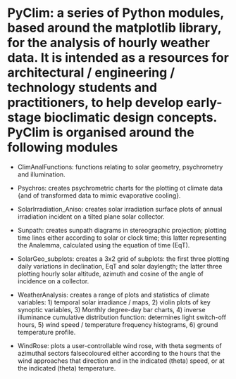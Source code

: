 # PyClim: a series of Python modules, based around the matplotlib library, for the analysis of hourly weather data. It is intended as a resources for architectural / engineering / technology students and practitioners, to help develop early-stage bioclimatic design concepts. PyClim is organised around the following modules

- ClimAnalFunctions: functions relating to solar geometry, psychrometry and illumination.

- Psychros: creates psychrometric charts for the plotting ot climate data {and of transformed data to mimic evaporative cooling}.

- SolarIrradiation_Aniso: creates solar irradiation surface plots of annual irradiation incident on a tilted plane solar collector.

- Sunpath: creates sunpath diagrams in stereographic projection; plotting time lines either according to solar or clock time; this latter representing the Analemma, calculated using the equation of time (EqT).

- SolarGeo_subplots: creates a 3x2 grid of subplots: the first three plotting daily variations in declination, EqT and solar daylength; the latter three plotting hourly solar altitude, azimuth and cosine of the angle of incidence on a collector.

- WeatherAnalysis: creates a range of plots and statistics of climate variables: 1) temporal solar irradiance / maps, 2) violin plots of key synoptic variables, 3) Monthly degree-day bar charts, 4) inverse illuminance cumulative distribution function: determines light switch-off hours, 5) wind speed / temperature frequency histograms, 6) ground temperature profile.

- WindRose: plots a user-controllable wind rose, with theta segments of azimuthal sectors falsecoloured either according to the hours that the wind approaches that direction and in the indicated (theta) speed, or at the indicated (theta) temperature.
